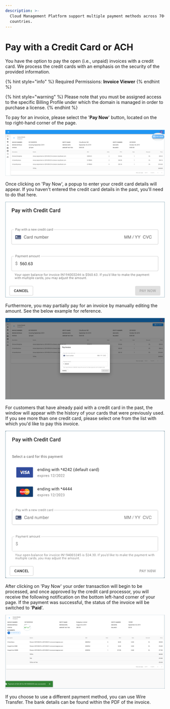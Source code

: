 ```yaml
---
description: >-
  Cloud Management Platform support multiple payment methods across 70+
  countries.
---
```


# Pay with a Credit Card or ACH

You have the option to pay the open \(i.e., unpaid\) invoices with a credit card. We process the credit cards with an emphasis on the security of the provided information. 

{% hint style="info" %}
Required Permissions: **Invoice Viewer**
{% endhint %}

{% hint style="warning" %}
Please note that you must be assigned access to the specific Billing Profile under which the domain is managed in order to purchase a license.
{% endhint %}

To pay for an invoice, please select the '**Pay Now**' button, located on the top right-hand corner of the page. 

![](../.gitbook/assets/pay-now.png)

Once clicking on 'Pay Now', a popup to enter your credit card details will appear. If you haven't entered the credit card details in the past, you'll need to do that here.

![](../.gitbook/assets/pay-with-cc.png)

Furthermore, you may partially pay for an invoice by manually editing the amount. See the below example for reference.

![](../.gitbook/assets/partial-payment.png)

For customers that have already paid with a credit card in the past, the window will appear with the history of your cards that were previously used. If you see more than one credit card, please select one from the list with which you'd like to pay this invoice.

![](../.gitbook/assets/2-cards.png)

After clicking on 'Pay Now' your order transaction will begin to be processed, and once approved by the credit card processor, you will receive the following notification on the bottom left-hand corner of your page. If the payment was successful, the status of the invoice will be switched to '**Paid**'.

![](../.gitbook/assets/paid-1-.png)

If you choose to use a different payment method, you can use Wire Transfer. The bank details can be found within the PDF of the invoice.

